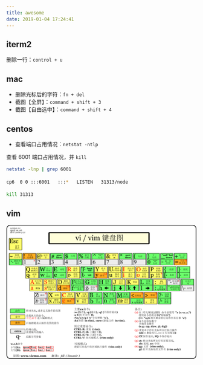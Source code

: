 ```yaml
---
title: awesome
date: 2019-01-04 17:24:41
---
```


## iterm2

删除一行：`control + u`

## mac

- 删除光标后的字符：`fn + del`
- 截图【全屏】：`command + shift + 3`
- 截图【自由选中】：`command + shift + 4`

## centos

- 查看端口占用情况：`netstat -ntlp`

查看 6001 端口占用情况，并 `kill`

```bash
netstat -lnp | grep 6001

cp6  0 0 :::6001   :::*   LISTEN   31313/node

kill 31313
```

## vim

![](../../assets/vim.png)